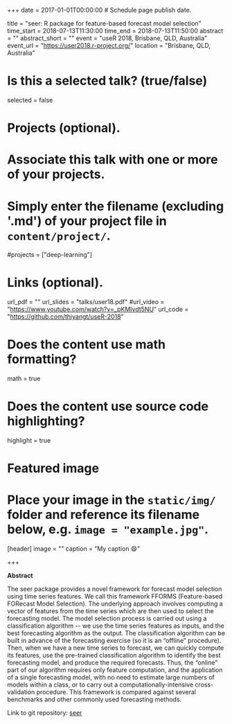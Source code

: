 +++
date = 2017-01-01T00:00:00  # Schedule page publish date.

title = "seer: R package for feature-based forecast model selection"
time_start = 2018-07-13T11:30:00
time_end = 2018-07-13T11:50:00
abstract = ""
abstract_short = ""
event = "useR 2018, Brisbane, QLD, Australia"
event_url = "https://user2018.r-project.org/"
location = "Brisbane, QLD, Australia"

# Is this a selected talk? (true/false)
selected = false

# Projects (optional).
#   Associate this talk with one or more of your projects.
#   Simply enter the filename (excluding '.md') of your project file in `content/project/`.
#projects = ["deep-learning"]

# Links (optional).
url_pdf = ""
url_slides = "talks/user18.pdf"
#url_video = "https://www.youtube.com/watch?v=_pKMIvdt5NU"
url_code = "https://github.com/thiyangt/useR-2018"

# Does the content use math formatting?
math = true

# Does the content use source code highlighting?
highlight = true

# Featured image
# Place your image in the `static/img/` folder and reference its filename below, e.g. `image = "example.jpg"`.
[header]
image = ""
caption = "My caption :smile:"

+++

**Abstract**

The seer package provides a novel framework for forecast model selection using time series features. We call this framework FFORMS (Feature-based FORecast Model Selection). The underlying approach involves computing a vector of features from the time series which are then used to select the forecasting model. The model selection process is carried out using a classification algorithm -- we use the time series features as inputs, and the best forecasting algorithm as the output. The classification algorithm can be built in advance of the forecasting exercise (so it is an “offline” procedure). Then, when we have a new time series to forecast, we can quickly compute its features, use the pre-trained classification algorithm to identify the best forecasting model, and produce the required forecasts. Thus, the “online” part of our algorithm requires only feature computation, and the application of a single forecasting model, with no need to estimate large numbers of models within a class, or to carry out a computationally-intensive cross-validation procedure. This framework is compared against several benchmarks and other commonly used forecasting methods.


Link to git repository: [seer](https://github.com/thiyangt/seer)
